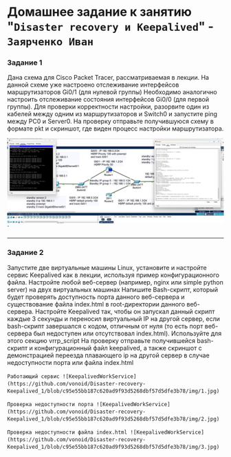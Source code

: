 # Домашнее задание к занятию "`Disaster recovery и Keepalived`" - `Заярченко Иван`




### Задание 1

Дана схема для Cisco Packet Tracer, рассматриваемая в лекции.
На данной схеме уже настроено отслеживание интерфейсов маршрутизаторов Gi0/1 (для нулевой группы)
Необходимо аналогично настроить отслеживание состояния интерфейсов Gi0/0 (для первой группы).
Для проверки корректности настройки, разорвите один из кабелей между одним из маршрутизаторов и Switch0 и запустите ping между PC0 и Server0.
На проверку отправьте получившуюся схему в формате pkt и скриншот, где виден процесс настройки маршрутизатора.

![Cisco Packet Tracer](https://github.com/vonoid/Disaster-recovery-Keepalived_1/blob/c95e55bb187c620ad9f93d5268dbf57d5dfe3b78/img/hsrp.jpg)`


---

### Задание 2

Запустите две виртуальные машины Linux, установите и настройте сервис Keepalived как в лекции, используя пример конфигурационного файла.
Настройте любой веб-сервер (например, nginx или simple python server) на двух виртуальных машинах
Напишите Bash-скрипт, который будет проверять доступность порта данного веб-сервера и существование файла index.html в root-директории данного веб-сервера.
Настройте Keepalived так, чтобы он запускал данный скрипт каждые 3 секунды и переносил виртуальный IP на другой сервер, если bash-скрипт завершался с кодом, отличным от нуля (то есть порт веб-сервера был недоступен или отсутствовал index.html). Используйте для этого секцию vrrp_script
На проверку отправьте получившейся bash-скрипт и конфигурационный файл keepalived, а также скриншот с демонстрацией переезда плавающего ip на другой сервер в случае недоступности порта или файла index.html

`Работающий сервис
![KeepalivedWorkService](https://github.com/vonoid/Disaster-recovery-Keepalived_1/blob/c95e55bb187c620ad9f93d5268dbf57d5dfe3b78/img/1.jpg)`

`Проверка недоступности порта
![KeepalivedWorkService](https://github.com/vonoid/Disaster-recovery-Keepalived_1/blob/c95e55bb187c620ad9f93d5268dbf57d5dfe3b78/img/2.jpg)`

`Проверка недоступности файла index.html
![KeepalivedWorkService](https://github.com/vonoid/Disaster-recovery-Keepalived_1/blob/c95e55bb187c620ad9f93d5268dbf57d5dfe3b78/img/3.jpg)`
